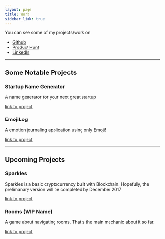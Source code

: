 ```yaml
---
layout: page
title: Work
sidebar_link: true
---
```


You can see some of my projects/work on

* [Github](https://github.com/Mechasparrow)
* [Product Hunt](https://www.producthunt.com/@mechasparrow)
* [LinkedIn](https://www.linkedin.com/in/michaelnavazhylau/)

---
## Some Notable Projects

### Startup Name Generator
A name generator for your next great startup

[link to project](http://startup-gen.surge.sh/)

### EmojiLog
A emotion journaling application using only Emoji!

[link to project](http://emojilog.surge.sh/)

---

## Upcoming Projects

### Sparkles
Sparkles is a basic cryptocurrency built with Blockchain. Hopefully, the prelimanary version will be completed by December 2017

[link to project](https://github.com/Mechasparrow/Sparkles)

### Rooms (WIP Name)
A game about navigating rooms. That's the main mechanic about it so far.

[link to project](https://github.com/Mechasparrow/Rooms)
